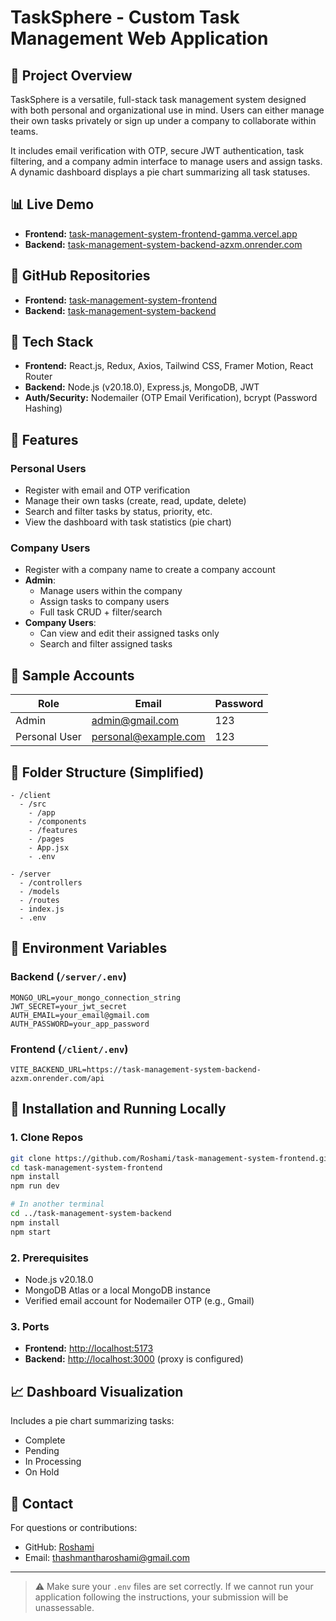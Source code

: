 # TaskSphere - Custom Task Management Web Application

## 📃 Project Overview

TaskSphere is a versatile, full-stack task management system designed with both personal and organizational use in mind. Users can either manage their own tasks privately or sign up under a company to collaborate within teams.

It includes email verification with OTP, secure JWT authentication, task filtering, and a company admin interface to manage users and assign tasks. A dynamic dashboard displays a pie chart summarizing all task statuses.

## 📊 Live Demo

- **Frontend:** [task-management-system-frontend-gamma.vercel.app](https://task-management-system-frontend-gamma.vercel.app/)
- **Backend:** [task-management-system-backend-azxm.onrender.com](https://task-management-system-backend-azxm.onrender.com/)

## 🔗 GitHub Repositories

- **Frontend:** [task-management-system-frontend](https://github.com/Roshami/task-management-system-frontend.git)
- **Backend:** [task-management-system-backend](https://github.com/Roshami/task-management-system-backend.git)

## 🔧 Tech Stack

- **Frontend:** React.js, Redux, Axios, Tailwind CSS, Framer Motion, React Router
- **Backend:** Node.js (v20.18.0), Express.js, MongoDB, JWT
- **Auth/Security:** Nodemailer (OTP Email Verification), bcrypt (Password Hashing)

## 🚀 Features

### Personal Users

- Register with email and OTP verification
- Manage their own tasks (create, read, update, delete)
- Search and filter tasks by status, priority, etc.
- View the dashboard with task statistics (pie chart)

### Company Users

- Register with a company name to create a company account
- **Admin**:
  - Manage users within the company
  - Assign tasks to company users
  - Full task CRUD + filter/search
- **Company Users**:
  - Can view and edit their assigned tasks only
  - Search and filter assigned tasks

## 📄 Sample Accounts

| Role          | Email                                                | Password |
| ------------- | ---------------------------------------------------- | -------- |
| Admin         | [admin@gmail.com](mailto\:admin@gmail.com)           | 123      |
| Personal User | [personal@example.com](mailto\:personal@example.com) | 123      |

## 📁 Folder Structure (Simplified)

```
- /client
  - /src
    - /app
    - /components
    - /features
    - /pages
    - App.jsx
    - .env

- /server
  - /controllers
  - /models
  - /routes
  - index.js
  - .env
```

## 📆 Environment Variables

### Backend (`/server/.env`)

```
MONGO_URL=your_mongo_connection_string
JWT_SECRET=your_jwt_secret
AUTH_EMAIL=your_email@gmail.com
AUTH_PASSWORD=your_app_password
```

### Frontend (`/client/.env`)

```
VITE_BACKEND_URL=https://task-management-system-backend-azxm.onrender.com/api
```

## 🚧 Installation and Running Locally

### 1. Clone Repos

```bash
git clone https://github.com/Roshami/task-management-system-frontend.git
cd task-management-system-frontend
npm install
npm run dev

# In another terminal
cd ../task-management-system-backend
npm install
npm start
```

### 2. Prerequisites

- Node.js v20.18.0
- MongoDB Atlas or a local MongoDB instance
- Verified email account for Nodemailer OTP (e.g., Gmail)

### 3. Ports

- **Frontend:** [http://localhost:5173](http://localhost:5173)
- **Backend:** [http://localhost:3000](http://localhost:3000) (proxy is configured)

## 📈 Dashboard Visualization

Includes a pie chart summarizing tasks:

- Complete
- Pending
- In Processing
- On Hold


## 🔔 Contact

For questions or contributions:

- GitHub: [Roshami](https://github.com/Roshami)
- Email: [thashmantharoshami@gmail.com](mailto\:thashmantharoshami@gmail.com)

---

> ⚠️ Make sure your `.env` files are set correctly. If we cannot run your application following the instructions, your submission will be unassessable.

